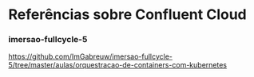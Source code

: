 # Referências sobre Confluent Cloud

### imersao-fullcycle-5

https://github.com/ImGabreuw/imersao-fullcycle-5/tree/master/aulas/orquestracao-de-containers-com-kubernetes